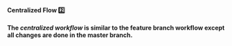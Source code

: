 <link rel="stylesheet" href="{{baseUrl}}/css/textbook.css">

<div class="website-content">

<div id="title">

#### Centralized Flow :two:

</div>

<div id="body">

**The _centralized workflow_ is similar to the feature branch workflow except all changes are done in the master branch.**

</div>

<div id="extras">
  <include src="resources.md" />
</div>

</div>
